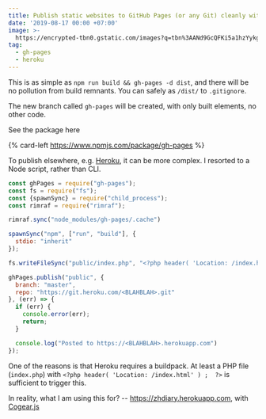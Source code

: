 ```yaml
---
title: Publish static websites to GitHub Pages (or any Git) cleanly with gh-pages
date: '2019-08-17 00:00 +07:00'
image: >-
  https://encrypted-tbn0.gstatic.com/images?q=tbn%3AANd9GcQFKi5a1hzYykg3TJiYcMvOJa2mjhRwSXxX2LCRPC-TfoUIc5TB
tag:
  - gh-pages
  - heroku
---
```


This is as simple as `npm run build && gh-pages -d dist`, and there will be no pollution from build remnants. You can safely as `/dist/` to `.gitignore`.

The new branch called `gh-pages` will be created, with only built elements, no other code.

See the package here

{% card-left <https://www.npmjs.com/package/gh-pages> %}

<!-- excerpt_separator -->

To publish elsewhere, e.g. [Heroku](https://www.heroku.com/), it can be more complex. I resorted to a Node script, rather than CLI.

```js
const ghPages = require("gh-pages");
const fs = require("fs");
const {spawnSync} = require("child_process");
const rimraf = require("rimraf");

rimraf.sync("node_modules/gh-pages/.cache")

spawnSync("npm", ["run", "build"], {
  stdio: "inherit"
});

fs.writeFileSync("public/index.php", "<?php header( 'Location: /index.html' ) ;  ?>");

ghPages.publish("public", {
  branch: "master",
  repo: "https://git.heroku.com/<BLAHBLAH>.git"
}, (err) => {
  if (err) {
    console.error(err);
    return;
  }

  console.log("Posted to https://<BLAHBLAH>.herokuapp.com")
});

```

One of the reasons is that Heroku requires a buildpack. At least a PHP file (`index.php`) with `<?php header( 'Location: /index.html' ) ;  ?>` is sufficient to trigger this.

In reality, what I am using this for? -- <https://zhdiary.herokuapp.com>, with [Cogear.js](https://cogearjs.org/docs)
